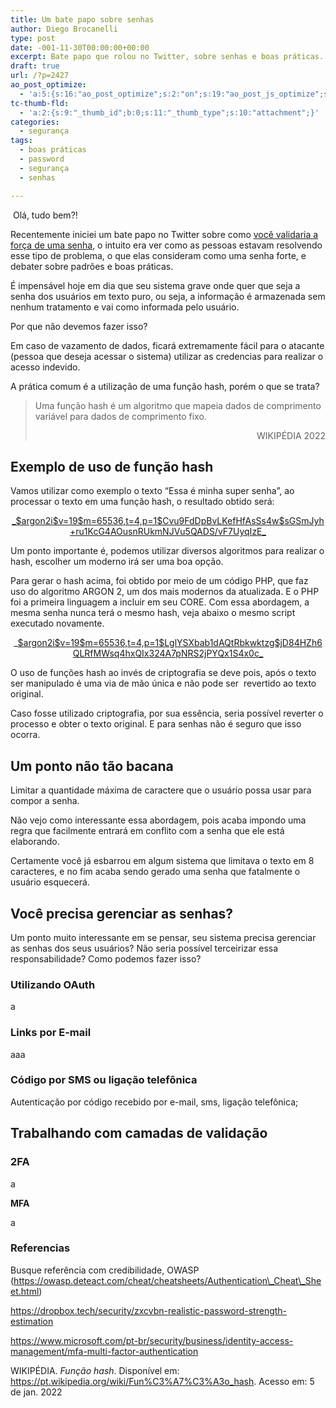 ```yaml
---
title: Um bate papo sobre senhas
author: Diego Brocanelli
type: post
date: -001-11-30T00:00:00+00:00
excerpt: Bate papo que rolou no Twitter, sobre senhas e boas práticas.
draft: true
url: /?p=2427
ao_post_optimize:
  - 'a:5:{s:16:"ao_post_optimize";s:2:"on";s:19:"ao_post_js_optimize";s:2:"on";s:20:"ao_post_css_optimize";s:2:"on";s:12:"ao_post_ccss";s:2:"on";s:16:"ao_post_lazyload";s:2:"on";}'
tc-thumb-fld:
  - 'a:2:{s:9:"_thumb_id";b:0;s:11:"_thumb_type";s:10:"attachment";}'
categories:
  - segurança
tags:
  - boas práticas
  - password
  - segurança
  - senhas

---
```

&nbsp;Olá, tudo bem?!

Recentemente iniciei um bate papo no Twitter sobre como <a href="https://twitter.com/diego_b2/status/1476214152817434630" target="_blank" rel="noopener">você validaria a força de uma senha</a>, o intuito era ver como as pessoas estavam resolvendo esse tipo de problema, o que elas consideram como uma senha forte, e debater sobre padrões e boas práticas.

É impensável hoje em dia que seu sistema grave onde quer que seja a senha dos usuários em texto puro, ou seja, a informação é armazenada sem nenhum tratamento e vai como informada pelo usuário.

Por que não devemos fazer isso?&nbsp;

Em caso de vazamento de dados, ficará extremamente fácil para o atacante (pessoa que deseja acessar o sistema) utilizar as credencias para realizar o acesso indevido.

A prática comum é a utilização de uma função hash, porém o que se trata?

> Uma função hash é um algoritmo que mapeia dados de comprimento variável para dados de comprimento fixo.
> 
> <p style="text-align: right;">
>   WIKIPÉDIA 2022
> 

## **Exemplo de uso de função hash**

Vamos utilizar como exemplo o texto &#8220;Essa é minha super senha&#8221;, ao processar o texto em uma função hash, o resultado obtido será:

<p style="text-align: center;">
  <span style="text-decoration: underline;">_$argon2i$v=19$m=65536,t=4,p=1$Cvu9FdDpBvLKefHfAsSs4w$sGSmJyh+ru1KcG4AOusnRUkmNJVu5QADS/vF7UyqIzE_


Um ponto importante é, podemos utilizar diversos algoritmos para realizar o hash, escolher um moderno irá ser uma boa opção.

Para gerar o hash acima, foi obtido por meio de um código PHP, que faz uso do algoritmo ARGON 2, um dos mais modernos da atualizada. E o PHP foi a primeira linguagem a incluir em seu CORE. Com essa abordagem, a mesma senha nunca terá o mesmo hash, veja abaixo o mesmo script executado novamente.

<p style="text-align: center;">
  _<span style="text-decoration: underline;">$argon2i$v=19$m=65536,t=4,p=1$LglYSXbab1dAQtRbkwktzg$jD84HZh6QLRfMWsq4hxQIx324A7pNRS2jPYQx1S4x0c_


O uso de funções hash ao invés de criptografia se deve pois, após o texto ser manipulado é uma via de mão única e não pode ser  revertido ao texto original.

Caso fosse utilizado criptografia, por sua essência, seria possível reverter o processo e obter o texto original. E para senhas não é seguro que isso ocorra.

## **Um ponto não tão bacana**

Limitar a quantidade máxima de caractere que o usuário possa usar para compor a senha.

Não vejo como interessante essa abordagem, pois acaba impondo uma regra que facilmente entrará em conflito com a senha que ele está elaborando.

Certamente você já esbarrou em algum sistema que limitava o texto em 8 caracteres, e no fim acaba sendo gerado uma senha que fatalmente o usuário esquecerá.

## **Você precisa gerenciar as senhas?**

Um ponto muito interessante em se pensar, seu sistema precisa gerenciar as senhas dos seus usuários? Não seria possível terceirizar essa responsabilidade? Como podemos fazer isso?

### **Utilizando OAuth**

a

### **Links por E-mail**

aaa

### **Código por SMS ou ligação telefônica**

Autenticação por código recebido por e-mail, sms, ligação telefônica;

## **Trabalhando com camadas de validação**

### **2FA**

a

**MFA**

a

### **Referencias**

Busque referência com credibilidade, OWASP (https://owasp.deteact.com/cheat/cheatsheets/Authentication\_Cheat\_Sheet.html)

https://dropbox.tech/security/zxcvbn-realistic-password-strength-estimation

https://www.microsoft.com/pt-br/security/business/identity-access-management/mfa-multi-factor-authentication

WIKIPÉDIA. _Função hash_. Disponível em: <https://pt.wikipedia.org/wiki/Fun%C3%A7%C3%A3o_hash>. Acesso em: 5 de jan. 2022